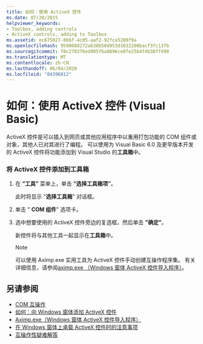 ```yaml
---
title: 如何：使用 ActiveX 控件
ms.date: 07/20/2015
helpviewer_keywords:
- Toolbox, adding controls
- ActiveX controls, adding to Toolbox
ms.assetid: ec675027-866f-4c05-aaf2-92fca5200f9a
ms.openlocfilehash: 9590088272a630b50d953d1832200bacf3fc13fb
ms.sourcegitcommit: f8c270376ed905f6a8896ce0fe25b4f4b38ff498
ms.translationtype: MT
ms.contentlocale: zh-CN
ms.lasthandoff: 06/04/2020
ms.locfileid: "84396812"
---
```

# <a name="how-to-work-with-activex-controls-visual-basic"></a>如何：使用 ActiveX 控件 (Visual Basic)
ActiveX 控件是可以插入到网页或其他应用程序中以重用打包功能的 COM 组件或对象，其他人已对其进行了编程。 可以使用为 Visual Basic 6.0 及更早版本开发的 ActiveX 控件将功能添加到 Visual Studio 的**工具箱**中。  
  
### <a name="to-add-activex-controls-to-the-toolbox"></a>将 ActiveX 控件添加到工具箱  
  
1. 在 **“工具”** 菜单上，单击 **“选择工具箱项”**。  
  
     此时将显示 "**选择工具箱**" 对话框。  
  
2. 单击 " **COM 组件**" 选项卡。  
  
3. 选中想要使用的 ActiveX 控件旁边的复选框，然后单击 **"确定"**。  
  
     新控件将与其他工具一起显示在**工具箱**中。  
  
    > [!NOTE]
    > 可以使用 Aximp.exe 实用工具为 ActiveX 控件手动创建互操作程序集。 有关详细信息，请参阅[aximp.exe （Windows 窗体 ActiveX 控件导入程序）](../../../framework/tools/aximp-exe-windows-forms-activex-control-importer.md)。  
  
## <a name="see-also"></a>另请参阅

- [COM 互操作](index.md)
- [如何：向 Windows 窗体添加 ActiveX 控件](../../../framework/winforms/controls/how-to-add-activex-controls-to-windows-forms.md)
- [Aximp.exe（Windows 窗体 ActiveX 控件导入程序）](../../../framework/tools/aximp-exe-windows-forms-activex-control-importer.md)
- [在 Windows 窗体上承载 ActiveX 控件时的注意事项](../../../framework/winforms/controls/considerations-when-hosting-an-activex-control-on-a-windows-form.md)
- [互操作性疑难解答](troubleshooting-interoperability.md)
